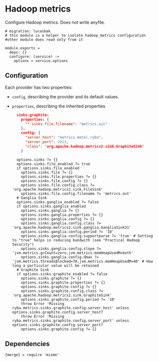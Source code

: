 
# Hadoop metrics

Configure Hadoop metrics. Does not write anyfile.
    
    # migration: lucasbak
    # this module is a helper to isolate hadoop_metrics configuration
    #other module does read only from it
    
    module.exports =
      deps: {}
      configure: (service) ->
        options = service.options

## Configuration
Each provider has two properties:
- `config`, describing the provider and its default values. 
- `properties`, describing the inherited properties
  ```json
    sinks.graphite: 
      properties: {
        "*.sinks.file.filename": "metrics.out"
      },
      config: {
        "server_host": "metrics.metal.ryba",
        "server_port": 2023,
        "class": 'org.apache.hadoop.metrics2.sink.GraphiteSink'
      }
  ```

        options.sinks ?= {}
        options.sinks.file_enabled ?= true
        if options.sinks.file_enabled
          options.sinks.file ?= {}
          options.sinks.file.properties ?= {}
          options.sinks.file.config ?= {}
          options.sinks.file.config.class ?= 'org.apache.hadoop.metrics2.sink.FileSink'
          options.sinks.file.config.filename ?= 'metrics.out'
        # Ganglia Sink
        options.sinks.ganglia_enabled ?= false
        if options.sinks.ganglia_enabled
          options.sinks.ganglia ?= {}
          options.sinks.ganglia.properties ?= {}
          options.sinks.ganglia.config ?= {}
          options.sinks.ganglia.config.class ?= 'org.apache.hadoop.metrics2.sink.ganglia.GangliaSink31'
          options.sinks.ganglia.config.period ?= '10'
          options.sinks.ganglia.config.supportparse ?= 'true' # Setting to "true" helps in reducing bandwith (see "Practical Hadoop Security")
          options.sinks.ganglia.config.slope ?= 'jvm.metrics.gcCount=zero,jvm.metrics.memHeapUsedM=both'
          options.sinks.ganglia.config.dmax ?= 'jvm.metrics.threadsBlocked=70,jvm.metrics.memHeapUsedM=40' # How long a particular value will be retained
        # Graphite Sink
        if options.sinks.graphite_enabled ?= false
          options.sinks.graphite ?= {}
          options.sinks.graphite.properties ?= {}
          options.sinks.graphite.config ?= {}
          options.sinks.graphite.config.class ?= 'org.apache.hadoop.metrics2.sink.GraphiteSink'
          options.sinks.graphite.config.period ?= '10'
          throw Error 'Missing ryba.metrics.sinks.graphite.config.server_host' unless options.sinks.graphite.config.server_host?
          throw Error 'Missing ryba.metrics.sinks.graphite.config.server_port' unless options.sinks.graphite.config.server_port?
          options.sinks.graphite.config ?= {}


## Dependencies

    {merge} = require 'mixme'
